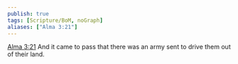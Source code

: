 ```yaml
---
publish: true
tags: [Scripture/BoM, noGraph]
aliases: ["Alma 3:21"]
---
```

[Alma 3:21](https://churchofjesuschrist.org/study/scriptures/bofm/alma/3?lang=eng&id=p21#p21) And it came to pass that there was an army sent to drive them out of their land.
